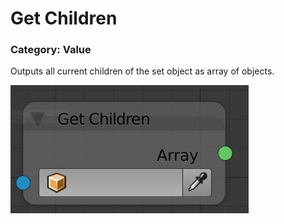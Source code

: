# Get Children

### Category: Value

Outputs all current children of the set object as array of objects.

![](/assets/get-children.JPG)




